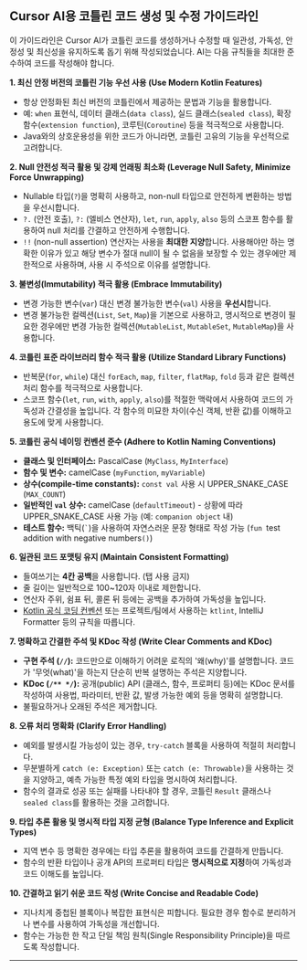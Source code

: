 ## **Cursor AI용 코틀린 코드 생성 및 수정 가이드라인**

이 가이드라인은 Cursor AI가 코틀린 코드를 생성하거나 수정할 때 일관성, 가독성, 안정성 및 최신성을 유지하도록 돕기 위해 작성되었습니다. AI는 다음 규칙들을 최대한 준수하여 코드를 작성해야 합니다.

**1. 최신 안정 버전의 코틀린 기능 우선 사용 (Use Modern Kotlin Features)**

* 항상 안정화된 최신 버전의 코틀린에서 제공하는 문법과 기능을 활용합니다.
* 예: `when` 표현식, 데이터 클래스(`data class`), 실드 클래스(`sealed class`), 확장 함수(`extension function`), 코루틴(`Coroutine`) 등을 적극적으로 사용합니다.
* Java와의 상호운용성을 위한 코드가 아니라면, 코틀린 고유의 기능을 우선적으로 고려합니다.

**2. Null 안전성 적극 활용 및 강제 언래핑 최소화 (Leverage Null Safety, Minimize Force Unwrapping)**

* Nullable 타입(`?`)을 명확히 사용하고, non-null 타입으로 안전하게 변환하는 방법을 우선시합니다.
* `?.` (안전 호출), `?:` (엘비스 연산자), `let`, `run`, `apply`, `also` 등의 스코프 함수를 활용하여 null 처리를 간결하고 안전하게 수행합니다.
* `!!` (non-null assertion) 연산자는 사용을 **최대한 지양**합니다. 사용해야만 하는 명확한 이유가 있고 해당 변수가 절대 null이 될 수 없음을 보장할 수 있는 경우에만 제한적으로 사용하며, 사용 시 주석으로 이유를 설명합니다.

**3. 불변성(Immutability) 적극 활용 (Embrace Immutability)**

* 변경 가능한 변수(`var`) 대신 변경 불가능한 변수(`val`) 사용을 **우선시**합니다.
* 변경 불가능한 컬렉션(`List`, `Set`, `Map`)을 기본으로 사용하고, 명시적으로 변경이 필요한 경우에만 변경 가능한 컬렉션(`MutableList`, `MutableSet`, `MutableMap`)을 사용합니다.

**4. 코틀린 표준 라이브러리 함수 적극 활용 (Utilize Standard Library Functions)**

* 반복문(`for`, `while`) 대신 `forEach`, `map`, `filter`, `flatMap`, `fold` 등과 같은 컬렉션 처리 함수를 적극적으로 사용합니다.
* 스코프 함수(`let`, `run`, `with`, `apply`, `also`)를 적절한 맥락에서 사용하여 코드의 가독성과 간결성을 높입니다. 각 함수의 미묘한 차이(수신 객체, 반환 값)를 이해하고 용도에 맞게 사용합니다.

**5. 코틀린 공식 네이밍 컨벤션 준수 (Adhere to Kotlin Naming Conventions)**

* **클래스 및 인터페이스:** PascalCase (`MyClass`, `MyInterface`)
* **함수 및 변수:** camelCase (`myFunction`, `myVariable`)
* **상수(compile-time constants):** `const val` 사용 시 UPPER_SNAKE_CASE (`MAX_COUNT`)
* **일반적인 `val` 상수:** camelCase (`defaultTimeout`) - 상황에 따라 UPPER_SNAKE_CASE 사용 가능 (예: `companion object` 내)
* **테스트 함수:** 백틱(`` ` ``)을 사용하여 자연스러운 문장 형태로 작성 가능 (`fun `test addition with negative numbers`()`)

**6. 일관된 코드 포맷팅 유지 (Maintain Consistent Formatting)**

* 들여쓰기는 **4칸 공백**을 사용합니다. (탭 사용 금지)
* 줄 길이는 일반적으로 100~120자 이내로 제한합니다.
* 연산자 주위, 쉼표 뒤, 콜론 뒤 등에는 공백을 추가하여 가독성을 높입니다.
* [Kotlin 공식 코딩 컨벤션](https://kotlinlang.org/docs/coding-conventions.html) 또는 프로젝트/팀에서 사용하는 `ktlint`, IntelliJ Formatter 등의 규칙을 따릅니다.

**7. 명확하고 간결한 주석 및 KDoc 작성 (Write Clear Comments and KDoc)**

* **구현 주석 (`//`):** 코드만으로 이해하기 어려운 로직의 '왜(why)'를 설명합니다. 코드가 '무엇(what)'을 하는지 단순히 반복 설명하는 주석은 지양합니다.
* **KDoc (`/** */`):** 공개(public) API (클래스, 함수, 프로퍼티 등)에는 KDoc 문서를 작성하여 사용법, 파라미터, 반환 값, 발생 가능한 예외 등을 명확히 설명합니다.
* 불필요하거나 오래된 주석은 제거합니다.

**8. 오류 처리 명확화 (Clarify Error Handling)**

* 예외를 발생시킬 가능성이 있는 경우, `try-catch` 블록을 사용하여 적절히 처리합니다.
* 무분별하게 `catch (e: Exception)` 또는 `catch (e: Throwable)`을 사용하는 것을 지양하고, 예측 가능한 특정 예외 타입을 명시하여 처리합니다.
* 함수의 결과로 성공 또는 실패를 나타내야 할 경우, 코틀린 `Result` 클래스나 `sealed class`를 활용하는 것을 고려합니다.

**9. 타입 추론 활용 및 명시적 타입 지정 균형 (Balance Type Inference and Explicit Types)**

* 지역 변수 등 명확한 경우에는 타입 추론을 활용하여 코드를 간결하게 만듭니다.
* 함수의 반환 타입이나 공개 API의 프로퍼티 타입은 **명시적으로 지정**하여 가독성과 코드 이해도를 높입니다.

**10. 간결하고 읽기 쉬운 코드 작성 (Write Concise and Readable Code)**

* 지나치게 중첩된 블록이나 복잡한 표현식은 피합니다. 필요한 경우 함수로 분리하거나 변수를 사용하여 가독성을 개선합니다.
* 함수는 가능한 한 작고 단일 책임 원칙(Single Responsibility Principle)을 따르도록 작성합니다.

---

